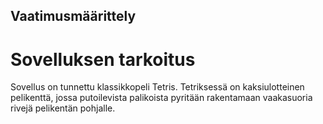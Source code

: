 ## Vaatimusmäärittely

# Sovelluksen tarkoitus

Sovellus on tunnettu klassikkopeli Tetris. Tetriksessä on kaksiulotteinen pelikenttä, jossa putoilevista palikoista pyritään rakentamaan vaakasuoria rivejä pelikentän pohjalle.
